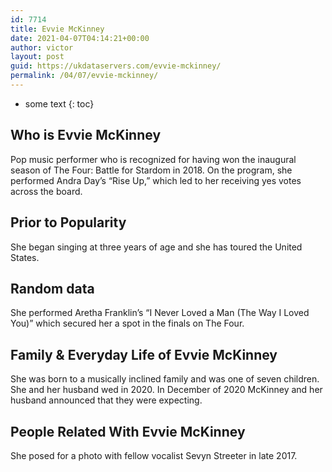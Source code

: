 ```yaml
---
id: 7714
title: Evvie McKinney
date: 2021-04-07T04:14:21+00:00
author: victor
layout: post
guid: https://ukdataservers.com/evvie-mckinney/
permalink: /04/07/evvie-mckinney/
---
```


* some text
{: toc}


## Who is Evvie McKinney



Pop music performer who is recognized for having won the inaugural season of The Four: Battle for Stardom in 2018. On the program, she performed Andra Day&#8217;s &#8220;Rise Up,&#8221; which led to her receiving yes votes across the board.

                
                
                
## Prior to Popularity



She began singing at three years of age and she has toured the United States.

                
                
                
## Random data



She performed Aretha Franklin&#8217;s &#8220;I Never Loved a Man (The Way I Loved You)&#8221; which secured her a spot in the finals on The Four.

                
                
                
## Family & Everyday Life of Evvie McKinney



She was born to a musically inclined family and was one of seven children. She and her husband wed in 2020. In December of 2020 McKinney and her husband announced that they were expecting.

                
                
                
## People Related With Evvie McKinney



She posed for a photo with fellow vocalist Sevyn Streeter in late 2017. 

                
              
            
          
          
          